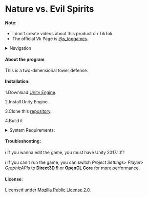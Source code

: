 # Nature vs. Evil Spirits

<h4>Note:</h4>

- I don't create videos about this product on TikTok.
- The official Vk Page is [@s_topgames](https://vk.com/s_topgames).

</details>
<details><summary>Navigation</summary>

- [About the program](#about-the-program)
- [Installation](#installation)
- [Troubleshooting](#troubleshooting)
- [License](#license)
</details>

<h4>About the program</h4>

This is a two-dimensional tower defense.

<h4>Installation:</h4>

1.Download [Unity Engine](https://unity3d.com/get-unity/download/archive ).

2.Install Unity Engine.

3.Clone this [repository](https://github.com/VitalikLevin/Nature-vs.-Evil-Sprits.git ).

4.Build it

</details>
<details><summary>System Requirements:</summary>

- Operating System: Windows 7 (64-bit)

- CPU: Intel Celeron T3000

- RAM: 2 GB (2048 MB)

- DirertX Version: 10
</details>

<h4>Troubleshooting:</h4>

:information_source: If you wanna edit the game, you must have Unity 2017.1.1f1

:information_source: If you can't run the game, you can switch _Project Settings> Player> GraphicAPIs_ to **Direct3D 9** or **OpenGL Core** for more performance.

<h4>License:</h4>

Licensed under [Mozilla Public License 2.0](https://github.com/VitalikLevin/Nature-vs.-Evil-Sprits/blob/master/LICENSE).
